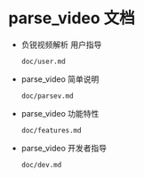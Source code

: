 <!-- README.md, parse_video/doc/, <https://github.com/sceext2/parse_video> 
   - language: Chinese (zh_cn) 
  -->

# parse_video 文档


+ 负锐视频解析 用户指导
  
  `doc/user.md`

+ parse_video 简单说明
  
  `doc/parsev.md`

+ parse_video 功能特性
  
  `doc/features.md`

+ parse_video 开发者指导
  
  `doc/dev.md`


<!-- -->


